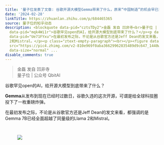 ```yaml
---
title: '量子位发表了文章: 谷歌开源大模型Gemma带来了什么，原来“中国制造”的机会早已到来'
date: '2024-02-28'
linkTitle: https://zhuanlan.zhihu.com/p/684465365
source: 量子位的知乎动态
description: <blockquote data-pid="cztsTDy2">金磊 发自 凹非寺<br>量子位 | 公众号 QbitAI</blockquote><p
  data-pid="mqk4Wi1r">谷歌罕见open的AI，给开源大模型到底带来了什么？</p><p data-pid="T_a7puvq"><b>Gemma</b>从发布到现在已经时过数日，谷歌久违的这次开源，可谓是给全球科技圈投下了一枚重磅炸弹。</p><p
  data-pid="Ue71FYxu">在最初发布之际，不论是从谷歌官方还是Jeff Dean的发文来看，都强调的是Gemma 7B已经全面超越了同量级的Llama
  2和Mistral。</p><p class="ztext-empty-paragraph"><br></p><figure data-size="normal"><img
  src="https://pic4.zhimg.com/v2-810e969f0aba36629962835489d9c647_1440w.jpg" data-caption=""
  data-size="normal" ...
disable_comments: true
---
```

<blockquote data-pid="cztsTDy2">金磊 发自 凹非寺<br>量子位 | 公众号 QbitAI</blockquote><p data-pid="mqk4Wi1r">谷歌罕见open的AI，给开源大模型到底带来了什么？</p><p data-pid="T_a7puvq"><b>Gemma</b>从发布到现在已经时过数日，谷歌久违的这次开源，可谓是给全球科技圈投下了一枚重磅炸弹。</p><p data-pid="Ue71FYxu">在最初发布之际，不论是从谷歌官方还是Jeff Dean的发文来看，都强调的是Gemma 7B已经全面超越了同量级的Llama 2和Mistral。</p><p class="ztext-empty-paragraph"><br></p><figure data-size="normal"><img src="https://pic4.zhimg.com/v2-810e969f0aba36629962835489d9c647_1440w.jpg" data-caption="" data-size="normal" ...